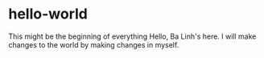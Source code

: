 # hello-world
This might be the beginning of everything
Hello, Ba Linh's here. I will make changes to the world by making changes in myself.
